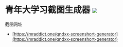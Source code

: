 <h1>青年大学习截图生成器 <img src="https://github.com/MR-Addict/qndxx-screenshort-generator/actions/workflows/pages.yml/badge.svg"/></h1>

截图网址

- [https://mraddict.one/qndxx-screenshort-generator](https://mraddict.one/qndxx-screenshort-generator)